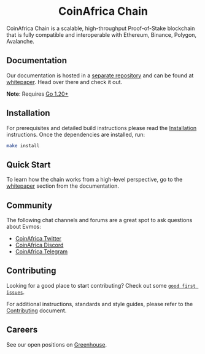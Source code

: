 <!--
parent:
  order: false
-->

<div align="center">
  <h1> CoinAfrica Chain </h1>
</div>

CoinAfrica Chain is a scalable, high-throughput Proof-of-Stake blockchain
that is fully compatible and interoperable with Ethereum, Binance, Polygon, Avalanche.

## Documentation

Our documentation is hosted in a [separate repository](https://coinafrica.tech) and can be found at [whitepaper](https://drive.google.com/file/d/1JN1upKCy4MdpujUgV2ykmkH2na6Ta7D1/view).
Head over there and check it out.

**Note**: Requires [Go 1.20+](https://golang.org/dl/)

## Installation

For prerequisites and detailed build instructions
please read the [Installation](https://docs.evmos.org/protocol/evmos-cli) instructions.
Once the dependencies are installed, run:

```bash
make install
```

## Quick Start

To learn how the chain works from a high-level perspective,
go to the [whitepaper](https://drive.google.com/file/d/1JN1upKCy4MdpujUgV2ykmkH2na6Ta7D1/view) section from the documentation.

## Community

The following chat channels and forums are a great spot to ask questions about Evmos:

- [CoinAfrica Twitter](https://x.com/CoinAfricaa)
- [CoinAfrica Discord](https://discord.gg/coinafricaa)
- [CoinAfrica Telegram](https://t.me/coinafricaa)

## Contributing

Looking for a good place to start contributing?
Check out some
[`good first issues`](https://github.com/coinafrica/issues?q=is%3Aopen+is%3Aissue+label%3A%22good+first+issue%22).

For additional instructions, standards and style guides, please refer to the [Contributing](./CONTRIBUTING.md) document.

## Careers

See our open positions on [Greenhouse](https://boards.eu.greenhouse.io/coinafrica).
